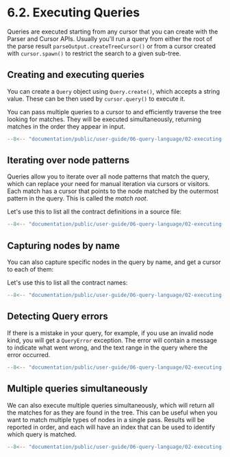# 6.2. Executing Queries

Queries are executed starting from any cursor that you can create with the Parser and Cursor APIs.
Usually you'll run a query from either the root of the parse result `parseOutput.createTreeCursor()` or from a cursor
created with `cursor.spawn()` to restrict the search to a given sub-tree.

## Creating and executing queries

You can create a `Query` object using `Query.create()`, which accepts a string value.
These can be then used by `cursor.query()` to execute it.

You can pass multiple queries to a cursor to and efficiently traverse the tree looking for matches.
They will be executed simultaneously, returning matches in the order they appear in input.

```ts title="common.mts"
--8<-- "documentation/public/user-guide/06-query-language/02-executing-queries/examples/common.mts"
```

## Iterating over node patterns

Queries allow you to iterate over all node patterns that match the query, which can replace your need for manual iteration via cursors or visitors.
Each match has a cursor that points to the node matched by the outermost pattern in the query.
This is called the _match root_.

Let's use this to list all the contract definitions in a source file:

```ts title="match-roots.mts"
--8<-- "documentation/public/user-guide/06-query-language/02-executing-queries/examples/01-match-roots.test.mts"
```

## Capturing nodes by name

You can also capture specific nodes in the query by name, and get a cursor to each of them:

Let's use this to list all the contract names:

```ts title="match-captures.mts"
--8<-- "documentation/public/user-guide/06-query-language/02-executing-queries/examples/02-match-captures.test.mts"
```

## Detecting Query errors

If there is a mistake in your query, for example, if you use an invalid node kind, you will get a `QueryError` exception.
The error will contain a message to indicate what went wrong, and the text range in the query where the error occurred.

```ts title="query-errors.mts"
--8<-- "documentation/public/user-guide/06-query-language/02-executing-queries/examples/03-query-errors.test.mts"
```

## Multiple queries simultaneously

We can also execute multiple queries simultaneously, which will return all the matches for as they are found in the tree.
This can be useful when you want to match multiple types of nodes in a single pass.
Results will be reported in order, and each will have an index that can be used to identify which query is matched.

```ts title="multiple-queries.mts"
--8<-- "documentation/public/user-guide/06-query-language/02-executing-queries/examples/04-multiple-queries.test.mts"
```
